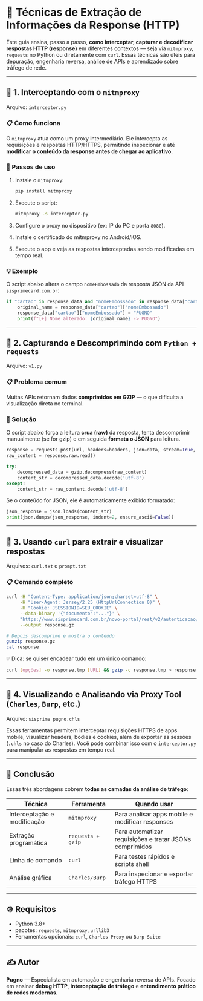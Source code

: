 # 🧠 Técnicas de Extração de Informações da Response (HTTP)

Este guia ensina, passo a passo, **como interceptar, capturar e decodificar respostas HTTP (response)** em diferentes contextos — seja via `mitmproxy`, `requests` no Python ou diretamente com `curl`.
Essas técnicas são úteis para depuração, engenharia reversa, análise de APIs e aprendizado sobre tráfego de rede.

---

## 🧩 1. Interceptando com o `mitmproxy`

Arquivo: `interceptor.py`

### 📋 Como funciona

O `mitmproxy` atua como um proxy intermediário. Ele intercepta as requisições e respostas HTTP/HTTPS, permitindo inspecionar e até **modificar o conteúdo da response antes de chegar ao aplicativo**.

### 🚀 Passos de uso

1. Instale o `mitmproxy`:

   ```bash
   pip install mitmproxy
   ```
2. Execute o script:

   ```bash
   mitmproxy -s interceptor.py
   ```
3. Configure o proxy no dispositivo (ex: IP do PC e porta `8080`).
4. Instale o certificado do mitmproxy no Android/iOS.
5. Execute o app e veja as respostas interceptadas sendo modificadas em tempo real.

### 💡 Exemplo

O script abaixo altera o campo `nomeEmbossado` da resposta JSON da API `sisprimecard.com.br`:

```python
if "cartao" in response_data and "nomeEmbossado" in response_data["cartao"]:
    original_name = response_data["cartao"]["nomeEmbossado"]
    response_data["cartao"]["nomeEmbossado"] = "PUGNO"
    print(f"[+] Nome alterado: {original_name} -> PUGNO")
```

---

## 🧰 2. Capturando e Descomprimindo com `Python + requests`

Arquivo: `v1.py`

### 📋 Problema comum

Muitas APIs retornam dados **comprimidos em GZIP** — o que dificulta a visualização direta no terminal.

### 🧠 Solução

O script abaixo força a leitura **crua (raw)** da resposta, tenta descomprimir manualmente (se for gzip) e em seguida **formata o JSON** para leitura.

```python
response = requests.post(url, headers=headers, json=data, stream=True, verify=False)
raw_content = response.raw.read()

try:
    decompressed_data = gzip.decompress(raw_content)
    content_str = decompressed_data.decode('utf-8')
except:
    content_str = raw_content.decode('utf-8')
```

Se o conteúdo for JSON, ele é automaticamente exibido formatado:

```python
json_response = json.loads(content_str)
print(json.dumps(json_response, indent=2, ensure_ascii=False))
```

---

## 🧩 3. Usando `curl` para extrair e visualizar respostas

Arquivos: `curl.txt` e `prompt.txt`

### 📋 Comando completo

```bash
curl -H "Content-Type: application/json;charset=utf-8" \
     -H "User-Agent: Jersey/2.25 (HttpUrlConnection 0)" \
     -H "Cookie: JSESSIONID=SEU_COOKIE" \
     --data-binary '{"documento":"..."}' \
     "https://www.sisprimecard.com.br/novo-portal/rest/v2/autenticacao/autenticar" \
     --output response.gz

# Depois descomprime e mostra o conteúdo
gunzip response.gz
cat response
```

💡 Dica: se quiser encadear tudo em um único comando:

```bash
curl [opções] -o response.tmp [URL] && gzip -c response.tmp > response.gz && rm response.tmp && gunzip -c response.gz
```

---

## 🧩 4. Visualizando e Analisando via Proxy Tool (`Charles`, `Burp`, etc.)

Arquivo: `sisprime pugno.chls`

Essas ferramentas permitem interceptar requisições HTTPS de apps mobile, visualizar headers, bodies e cookies, além de exportar as sessões (`.chls` no caso do Charles).
Você pode combinar isso com o `interceptor.py` para manipular as respostas em tempo real.

---

## 🧠 Conclusão

Essas três abordagens cobrem **todas as camadas da análise de tráfego**:

| Técnica                     | Ferramenta        | Quando usar                                             |
| --------------------------- | ----------------- | ------------------------------------------------------- |
| Interceptação e modificação | `mitmproxy`       | Para analisar apps mobile e modificar responses         |
| Extração programática       | `requests + gzip` | Para automatizar requisições e tratar JSONs comprimidos |
| Linha de comando            | `curl`            | Para testes rápidos e scripts shell                     |
| Análise gráfica             | `Charles/Burp`    | Para inspecionar e exportar tráfego HTTPS               |

---

## ⚙️ Requisitos

* Python 3.8+
* pacotes: `requests`, `mitmproxy`, `urllib3`
* Ferramentas opcionais: `curl`, `Charles Proxy` ou `Burp Suite`

---

## ✍️ Autor

**Pugno** — Especialista em automação e engenharia reversa de APIs.
Focado em ensinar **debug HTTP**, **interceptação de tráfego** e **entendimento prático de redes modernas**.

